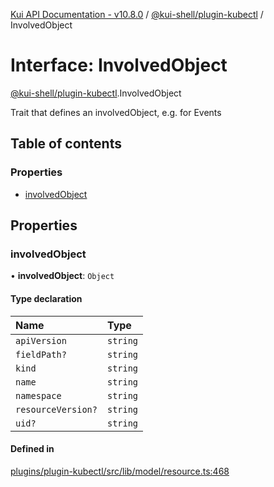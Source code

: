 [Kui API Documentation - v10.8.0](../README.md) / [@kui-shell/plugin-kubectl](../modules/kui_shell_plugin_kubectl.md) / InvolvedObject

# Interface: InvolvedObject

[@kui-shell/plugin-kubectl](../modules/kui_shell_plugin_kubectl.md).InvolvedObject

Trait that defines an involvedObject, e.g. for Events

## Table of contents

### Properties

- [involvedObject](kui_shell_plugin_kubectl.InvolvedObject.md#involvedobject)

## Properties

### involvedObject

• **involvedObject**: `Object`

#### Type declaration

| Name               | Type     |
| :----------------- | :------- |
| `apiVersion`       | `string` |
| `fieldPath?`       | `string` |
| `kind`             | `string` |
| `name`             | `string` |
| `namespace`        | `string` |
| `resourceVersion?` | `string` |
| `uid?`             | `string` |

#### Defined in

[plugins/plugin-kubectl/src/lib/model/resource.ts:468](https://github.com/kubernetes-sigs/kui/blob/kui/plugins/plugin-kubectl/src/lib/model/resource.ts#L468)
